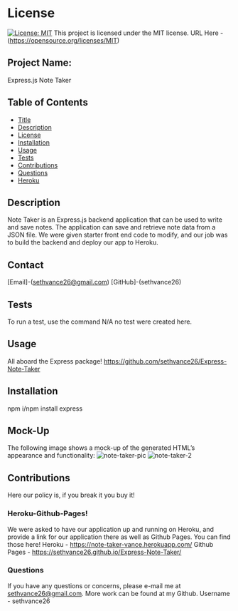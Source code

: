 
# License
[![License: MIT](https://img.shields.io/badge/License-MIT-yellow.svg)](https://opensource.org/licenses/MIT)
  This project is licensed under the MIT license. URL Here - (https://opensource.org/licenses/MIT)
## Project Name:
Express.js Note Taker

## Table of Contents
- [Title](#Project-Name)
- [Description](#Description)
- [License](#License)
- [Installation](#Installation)
- [Usage](#Usage)
- [Tests](#Tests)
- [Contributions](#Contributions)
- [Questions](#Questions)
- [Heroku](#Heroku-GitHub-Pages)

## Description
Note Taker is an Express.js backend application that can be used to write and save notes. The application can save and retrieve note data from a JSON file. We were given starter front end code to modify, and our job was to build the backend and deploy our app  to Heroku. 

## Contact
[Email]-(sethvance26@gmail.com)
[GitHub]-(sethvance26)

## Tests
To run a test, use the command N/A no test were created here.

## Usage
All aboard the Express package!
https://github.com/sethvance26/Express-Note-Taker


## Installation
npm i/npm install express 

## Mock-Up
The following image shows a mock-up 
of the generated HTML’s appearance and functionality:
![note-taker-pic](https://user-images.githubusercontent.com/76290048/117530080-2fba3b80-afa9-11eb-8eb2-a47270113fc5.PNG)
![note-taker-2](https://user-images.githubusercontent.com/76290048/117530081-30eb6880-afa9-11eb-9227-5ee8954e2d8c.PNG)

## Contributions
Here our policy is, if you break it you buy it!

### Heroku-Github-Pages!
We were asked to have our application up and running on Heroku, and provide a link for our application there as well as Github Pages. You can find those here!
Heroku - https://note-taker-vance.herokuapp.com/
Github Pages - https://sethvance26.github.io/Express-Note-Taker/

### Questions
If you have any questions or concerns, please e-mail me at sethvance26@gmail.com. More work can be found at my Github. Username -  sethvance26 
